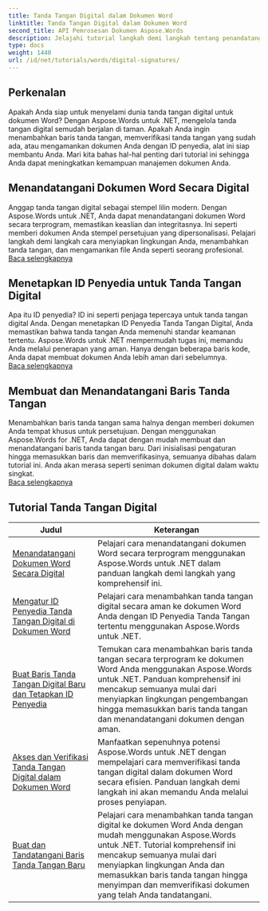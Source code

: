 ```yaml
---
title: Tanda Tangan Digital dalam Dokumen Word
linktitle: Tanda Tangan Digital dalam Dokumen Word
second_title: API Pemrosesan Dokumen Aspose.Words
description: Jelajahi tutorial langkah demi langkah tentang penandatanganan, verifikasi, dan pengelolaan tanda tangan digital dalam dokumen Word menggunakan Aspose.Words untuk .NET.
type: docs
weight: 1440
url: /id/net/tutorials/words/digital-signatures/
---
```

## Perkenalan

Apakah Anda siap untuk menyelami dunia tanda tangan digital untuk dokumen Word? Dengan Aspose.Words untuk .NET, mengelola tanda tangan digital semudah berjalan di taman. Apakah Anda ingin menambahkan baris tanda tangan, memverifikasi tanda tangan yang sudah ada, atau mengamankan dokumen Anda dengan ID penyedia, alat ini siap membantu Anda. Mari kita bahas hal-hal penting dari tutorial ini sehingga Anda dapat meningkatkan kemampuan manajemen dokumen Anda.

## Menandatangani Dokumen Word Secara Digital  

Anggap tanda tangan digital sebagai stempel lilin modern. Dengan Aspose.Words untuk .NET, Anda dapat menandatangani dokumen Word secara terprogram, memastikan keaslian dan integritasnya. Ini seperti memberi dokumen Anda stempel persetujuan yang dipersonalisasi. Pelajari langkah demi langkah cara menyiapkan lingkungan Anda, menambahkan tanda tangan, dan mengamankan file Anda seperti seorang profesional.  
[Baca selengkapnya](./digitally-signing-word-document/)  

## Menetapkan ID Penyedia untuk Tanda Tangan Digital  

Apa itu ID penyedia? ID ini seperti penjaga tepercaya untuk tanda tangan digital Anda. Dengan menetapkan ID Penyedia Tanda Tangan Digital, Anda memastikan bahwa tanda tangan Anda memenuhi standar keamanan tertentu. Aspose.Words untuk .NET mempermudah tugas ini, memandu Anda melalui penerapan yang aman. Hanya dengan beberapa baris kode, Anda dapat membuat dokumen Anda lebih aman dari sebelumnya.  
[Baca selengkapnya](./set-digital-signature-provider-id/)  

## Membuat dan Menandatangani Baris Tanda Tangan  

Menambahkan baris tanda tangan sama halnya dengan memberi dokumen Anda tempat khusus untuk persetujuan. Dengan menggunakan Aspose.Words for .NET, Anda dapat dengan mudah membuat dan menandatangani baris tanda tangan baru. Dari inisialisasi pengaturan hingga memasukkan baris dan memverifikasinya, semuanya dibahas dalam tutorial ini. Anda akan merasa seperti seniman dokumen digital dalam waktu singkat.  
[Baca selengkapnya](./create-and-sign-new-signature-line/)  

 ## Tutorial Tanda Tangan Digital
| Judul | Keterangan |
| --- | --- |
| [Menandatangani Dokumen Word Secara Digital](./digitally-signing-word-document/) | Pelajari cara menandatangani dokumen Word secara terprogram menggunakan Aspose.Words untuk .NET dalam panduan langkah demi langkah yang komprehensif ini. |
| [Mengatur ID Penyedia Tanda Tangan Digital di Dokumen Word](./set-digital-signature-provider-id/) | Pelajari cara menambahkan tanda tangan digital secara aman ke dokumen Word Anda dengan ID Penyedia Tanda Tangan tertentu menggunakan Aspose.Words untuk .NET. |
| [Buat Baris Tanda Tangan Digital Baru dan Tetapkan ID Penyedia](./create-new-digital-signature-line-and-set-provider-id/) | Temukan cara menambahkan baris tanda tangan secara terprogram ke dokumen Word Anda menggunakan Aspose.Words untuk .NET. Panduan komprehensif ini mencakup semuanya mulai dari menyiapkan lingkungan pengembangan hingga memasukkan baris tanda tangan dan menandatangani dokumen dengan aman. |
| [Akses dan Verifikasi Tanda Tangan Digital dalam Dokumen Word](./access-and-digital-signature-verification/) | Manfaatkan sepenuhnya potensi Aspose.Words untuk .NET dengan mempelajari cara memverifikasi tanda tangan digital dalam dokumen Word secara efisien. Panduan langkah demi langkah ini akan memandu Anda melalui proses penyiapan. |
| [Buat dan Tandatangani Baris Tanda Tangan Baru](./create-and-sign-new-signature-line/) | Pelajari cara menambahkan tanda tangan digital ke dokumen Word Anda dengan mudah menggunakan Aspose.Words untuk .NET. Tutorial komprehensif ini mencakup semuanya mulai dari menyiapkan lingkungan Anda dan memasukkan baris tanda tangan hingga menyimpan dan memverifikasi dokumen yang telah Anda tandatangani. |